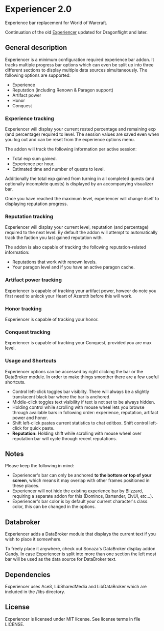 # Experiencer 2.0
Experience bar replacement for World of Warcraft.

Continuation of the old [Experiencer](https://www.curseforge.com/wow/addons/experiencer) updated for Dragonflight and later.

## General description
Experiencer is a minimum configuration required experience bar addon. It tracks multiple progress bar options which can even be split up into three different sections to display multiple data sources simultaneously.
The following options are supported:  
- Experience  
- Reputation (including Renown & Paragon support)  
- Artifact power  
- Honor  
- Conquest  

### Experience tracking
Experiencer will display your current rested percentage and remaining exp (and percentage) required to level. The session values are saved even when you log out and can be reset from the experience options menu.

The addon will track the following information per active session:  
- Total exp sum gained.  
- Experience per hour.  
- Estimated time and number of quests to level.  
  
Additionally the total exp gained from turning in all completed quests (and optionally incomplete quests) is displayed by an accompanying visualizer bar.  

Once you have reached the maximum level, experiencer will change itself to displaying reputation progress.  

### Reputation tracking
Experiencer will display your current level, reputation (and percentage) required to the next level. By default the addon will attempt to automatically track the faction you last gained reputation with.  

The addon is also capable of tracking the following reputation-related information:  
- Reputations that work with renown levels.  
- Your paragon level and if you have an active paragon cache.  

### Artifact power tracking
Experiencer is capable of tracking your artifact power, howeer do note you first need to unlock your Heart of Azeroth before this will work.  

### Honor tracking
Experiencer is capable of tracking your honor.  

### Conquest tracking
Experiencer is capable of tracking your Conquest, provided you are max level.  

### Usage and Shortcuts
Experiencer options can be accessed by right clicking the bar or the DataBroker module. In order to make things smoother there are a few useful shortcuts.  
- Control left-click toggles bar visiblity. There will always be a slightly translucent black bar where the bar is anchored.  
- Middle-click toggles text visibility if text is not set to be always hidden.  
- Holding control while scrolling with mouse wheel lets you browse through available bars in following order: experience, reputation, artifact power and honor.  
- Shift left-click pastes current statistics to chat editbox. Shift control left-click for quick paste.  
- **Reputation:** Holding shift while scrolling with mouse wheel over reputation bar will cycle through recent reputations.  

## Notes
Please keep the following in mind:  
- Experiencer's bar can only be anchored **to the bottom or top of your screen**, which means it may overlap with other frames positioned in these places.  
- Experiencer will not hide the existing experience bar by Blizzard, requiring a separate addon for this (Dominos, Bartender, ElvUI, etc...).
- Experiencer's bar color is by default your current character's class color, this can be changed in the options.

## Databroker
Experiencer adds a DataBroker module that displays the current text if you wish to place it somewhere. 

To freely place it anywhere, check out Sonaza's DataBroker display addon [Candy](https://www.curseforge.com/wow/addons/candy). In case Experiencer is split into more than one section the left most bar will be used as the data source for DataBroker text.

## Dependencies
Experiencer uses Ace3, LibSharedMedia and LibDataBroker which are included in the /libs directory.

## License
Experiencer is licensed under MIT license. See license terms in file LICENSE.